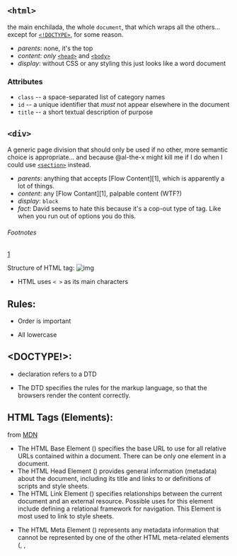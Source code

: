 ## `<html>`

the main enchilada, the whole `document`, that which wraps all the others... except for [`<!DOCTYPE>`](#doctype), for some reason.

* _parents_: none, it's the top
* _content_: _only_ [`<head>`](#head) and [`<body>`](#body)
* _display_: without CSS or any styling this just looks like a word document

### Attributes

* `class` -- a space-separated list of category names
* `id` -- a unique identifier that _must_ not appear elsewhere in the document
* `title` -- a short textual description of purpose


## `<div>`

A generic page division that should only be used if no other, more semantic choice is appropriate... and because @al-the-x might kill me if I do when I could use [`<section>`](#section) instead.

* _parents_: anything that accepts [Flow Content][1], which is apparently a lot of things.
* _content_: any [Flow Contant][1], palpable content (WTF?)
* _display_: `block`
* _fact_: David seems to hate this because it's a cop-out type of tag. Like when you run out of options you do this.

###### Footnotes

[1](https://developer.mozilla.org/en-US/docs/Web/Guide/HTML/Content_categories#Flow_content)

Structure of HTML tag:
![img](http://www.scriptingmaster.com/images/html/basic-html-tags.GIF)

* HTML uses `< >` as its main characters

## Rules:

* Order is important

* All lowercase

## <DOCTYPE!>:

* <!DOCTYPE> declaration refers to a DTD

* The DTD specifies the rules for the markup language, so that the browsers render the content correctly.

## HTML Tags (Elements):
from [MDN](https://developer.mozilla.org/en-US/docs/Web/HTML/Element/title)

* <base> The HTML Base Element (<base>) specifies the base URL to use for all relative URLs contained within a document. There can be only one <base> element in a document.

* <head> The HTML Head Element (<head>) provides general information (metadata) about the document, including its title and links to or definitions of scripts and style sheets.

* <link> The HTML Link Element (<link>) specifies relationships between the current document and an external resource. Possible uses for this element include defining a relational framework for navigation. This Element is most used to link to style sheets.

* <meta> The HTML Meta Element (<meta>) represents any metadata information that cannot be represented by one of the other HTML meta-related elements (<base>, <link>, <script>, <style> or <title>).

* <style> The HTML Style Element (<style>) contains style information for a document, or part of a document. By default, the style instructions written inside that element are expected to be CSS.

* <title> The HTML Title Element (<title>) defines the title of the document, shown in a browser's title bar or on the page's tab. It can only contain text and any contained tags are not interpreted.

## List Types Galore:

* <ul> stands for `unordered list`. This type of HTML tag is limitless and can contain <li> tags.
      * Think of it as a bulleted list.
      * Also you can have <ul>s inside of <ul>s inside of <ul>s and it will change the bulleted appearance.

* <ol> is the exact same but just in a numerical order.

* <li> stands for `list item`...so naturally it represents the tag for items in lists...
      * You can find these guys inside of <ul>s or <ol> or even <menu>s.

* [<menu>](https://developer.mozilla.org/en-US/docs/Web/HTML/Element/menu)
      * The HTML <menu> element represents a group of commands that a user can perform or activate. This includes both list menus, which might appear across the top of a screen, as well as context menus, such as those that might appear underneath a button after it has been clicked.
      * Flag in the sand

* <dl> does not stand for "down-low", it stands for "definition list".
      * This is commonly used with glossaries or with metadata.
      * It seems to have some style to it.
      * It is the beginning of a pattern like this...
      `<dl>
          <dt>
              <dd>
              <dd>
              </dd>
              </dd>
          </dt>
       </dl>`

* <dt> stands for "definition term" and it identifies a term in a definition list.
      * <dt> can also be seen to stand for "title" because that seems to be part of its function as well.

* <dd> is the description of the term.

## Interactive Form Elements:

